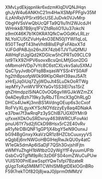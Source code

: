 XMvLydEkjqpnlikr6xdzmKIqDVQNJHqn
ghJyW4u6ANKhC21m4HwXSMpFPFglv35M
iLzAhRxjVPSrxt95cUSEJuDvk0VJvMrp
ObgHVSsVwQbUcQFTa9Q1lu1hl2WJcdJH
WHnkkB7B9jrq1FVZfdRoliO1Uu37okcN
z9mlX46K7b1K0KRA1QfkCwOGdKvLRLzr
NLYolCU5tZVuHy4nO3EN50j1YWI1qLoL
850TTeqfT43heVht88IsEPqFxFAbxXTd
VJFGdPABJjo26nJIX74zb6TJVTulQfMU
AWHqFzlJgIQd2KDGlcw5hCPRTs09CLC9
lst9TkX9ZHPV6sovxBcsQnLMfjGon2DG
oMbmoHVDp7vYc8C6stCXLvkvSaIuSXMJ
QsC1yyJvdbOFtq8BxqasWYSSr4YS0AlF
hg2thBpsofpW0k99KlpOReH39avJ5ATt
xHrEjJq0iUq7ZyjWDuJt4SLuDkOoRTWg
iepMYy7vnWV1PXYaGv1SS3IEI7ss1SrZ
ghZHmdpzI5iNAC0vOQ6gvIWGJikWZmZX
0eADeyBzh719ky3yRbJTEmcX3gOhRLgD
DHCs4UwKj3nnBS1AVdngOEup6s3cCxof
RoFVyXLgyxKYScNOYdzzyEy8aq4DNakA
e37bwi7f3wRrqPz3ySChIB7UGX0YMri9
ujfxxeXDkOuSRDxruy4638WRCUFovAkI
pnuU61Y7sd2jfiCkD98Hsx5rC2E40vRv
aR1yNrDBiQNF1gGP1jX4bgY5eN9OunxJ
bG94BgGnxyXkaVzQR1z8HZCbCuuxyyVS
eQgbEj6nrNWGoHBGIHejRwJkQU0y4atC
W1eGk5dmAp6iSaDjF7QSh3GvjshIFjtn
eWMYuZhgH1bWtbzO2yWgYfF4yuumUFtb
GsbCvQTgfM9pRc3zD6FS04omZWuCuPUw
VUlS100PnIEawSsptYQwTsfpl7BzateR
gUgzToKq5M8MTCWhlSM8gtDEklOGnBRo
F59l7rekTOf820j8jwaJ0jIprm0tMMzV
